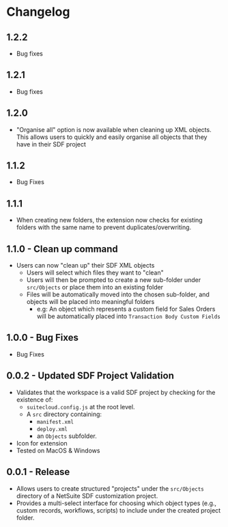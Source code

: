 # Changelog

## 1.2.2
- Bug fixes

## 1.2.1
- Bug fixes

## 1.2.0
- "Organise all" option is now available when cleaning up XML objects. This allows users to quickly and easily organise all objects that they have in their SDF project

## 1.1.2
- Bug Fixes

## 1.1.1
- When creating new folders, the extension now checks for existing folders with the same name to prevent duplicates/overwriting.

## 1.1.0 - Clean up command
- Users can now "clean up" their SDF XML objects
    - Users will select which files they want to "clean"
    - Users will then be prompted to create a new sub-folder under `src/Objects` or place them into an existing folder
    - Files will be automatically moved into the chosen sub-folder, and objects will be placed into meaningful folders
        - e.g: An object which represents a custom field for Sales Orders will be automatically placed into `Transaction Body Custom Fields` 

## 1.0.0 - Bug Fixes
- Bug Fixes

## 0.0.2 - Updated SDF Project Validation
- Validates that the workspace is a valid SDF project by checking for the existence of:
  - `suitecloud.config.js` at the root level.
  - A `src` directory containing:
    - `manifest.xml`
    - `deploy.xml`
    - an `Objects` subfolder.
- Icon for extension
- Tested on MacOS & Windows

## 0.0.1 - Release
- Allows users to create structured "projects" under the `src/Objects` directory of a NetSuite SDF customization project.
- Provides a multi-select interface for choosing which object types (e.g., custom records, workflows, scripts) to include under the created project folder.